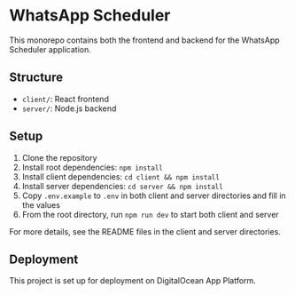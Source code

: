 # WhatsApp Scheduler

This monorepo contains both the frontend and backend for the WhatsApp Scheduler application.

## Structure

- `client/`: React frontend
- `server/`: Node.js backend

## Setup

1. Clone the repository
2. Install root dependencies: `npm install`
3. Install client dependencies: `cd client && npm install`
4. Install server dependencies: `cd server && npm install`
5. Copy `.env.example` to `.env` in both client and server directories and fill in the values
6. From the root directory, run `npm run dev` to start both client and server

For more details, see the README files in the client and server directories.

## Deployment

This project is set up for deployment on DigitalOcean App Platform.